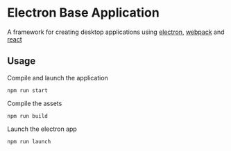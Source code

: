 # Electron Base Application

A framework for creating desktop applications using [electron](https://github.com/atom/electron), [webpack](https://github.com/webpack/webpack) and [react](https://github.com/facebook/react)

## Usage

Compile and launch the application
```
npm run start
```

Compile the assets
```
npm run build
```

Launch the electron app
```
npm run launch
```


